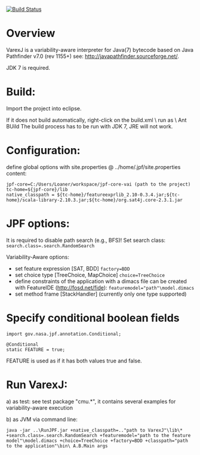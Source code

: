 [![Build Status](https://travis-ci.org/chupanw/VarexJ.svg?branch=master)](https://travis-ci.org/chupanw/VarexJ)

# Overview

VarexJ is a variability-aware interpreter for Java(7) bytecode based on Java Pathfinder v7.0 (rev 1155+) see: http://javapathfinder.sourceforge.net/.

JDK 7 is required.


# Build:

Import the project into eclipse.

If it does not build automatically, right-click on the build.xml \ run as \ Ant BUild
The build process has to be run with JDK 7, JRE will not work.


# Configuration:

define global options with site.properties @ ../home/.jpf/site.properties
content:

	jpf-core=C:/Users/Loaner/workspace/jpf-core-vai (path to the project)
	tc-home=${jpf-core}/lib
	native_classpath = ${tc-home}/featureexprlib_2.10-0.3.4.jar;${tc-home}/scala-library-2.10.3.jar;${tc-home}/org.sat4j.core-2.3.1.jar


# JPF options:

It is required to disable path search (e.g., BFS)! Set search class:  
`search.class=.search.RandomSearch`

Variability-Aware options:

* set feature expression [SAT, BDD]
	`factory=BDD`
* set choice type [TreeChoice, MapChoice]
	`choice=TreeChoice`
* define constraints of the application with a dimacs file can be created with FeatureIDE (http://fosd.net/fide):
	`featuremodel="path"\model.dimacs`
* set method frame [StackHandler] (currently only one type supported)

# Specify conditional boolean fields

	import gov.nasa.jpf.annotation.Conditional;

	@Conditional
	static FEATURE = true;

FEATURE is used as if it has both values true and false. 

# Run VarexJ:

a) as test: see test package "cmu.*", it contains several examples for variability-aware execution

b) as JVM via command line:

`java -jar ..\RunJPF.jar +native_classpath=.."path to VarexJ"\lib\* +search.class=.search.RandomSearch +featuremodel="path to the feature model"\model.dimacs +choice=TreeChoice +factory=BDD +classpath="path to the application"\bin\ A.B.Main args `


